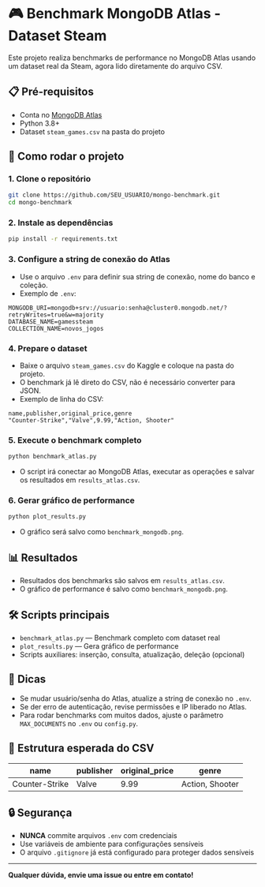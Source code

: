 # 🎮 Benchmark MongoDB Atlas - Dataset Steam

Este projeto realiza benchmarks de performance no MongoDB Atlas usando um dataset real da Steam, agora lido diretamente do arquivo CSV.

## 📋 Pré-requisitos

- Conta no [MongoDB Atlas](https://cloud.mongodb.com)
- Python 3.8+
- Dataset `steam_games.csv` na pasta do projeto

## 🚀 Como rodar o projeto

### 1. Clone o repositório
```bash
git clone https://github.com/SEU_USUARIO/mongo-benchmark.git
cd mongo-benchmark
```

### 2. Instale as dependências
```bash
pip install -r requirements.txt
```

### 3. Configure a string de conexão do Atlas
- Use o arquivo `.env` para definir sua string de conexão, nome do banco e coleção.
- Exemplo de `.env`:
```
MONGODB_URI=mongodb+srv://usuario:senha@cluster0.mongodb.net/?retryWrites=true&w=majority
DATABASE_NAME=gamessteam
COLLECTION_NAME=novos_jogos
```

### 4. Prepare o dataset
- Baixe o arquivo `steam_games.csv` do Kaggle e coloque na pasta do projeto.
- O benchmark já lê direto do CSV, não é necessário converter para JSON.
- Exemplo de linha do CSV:
```
name,publisher,original_price,genre
"Counter-Strike","Valve",9.99,"Action, Shooter"
```

### 5. Execute o benchmark completo
```bash
python benchmark_atlas.py
```
- O script irá conectar ao MongoDB Atlas, executar as operações e salvar os resultados em `results_atlas.csv`.

### 6. Gerar gráfico de performance
```bash
python plot_results.py
```
- O gráfico será salvo como `benchmark_mongodb.png`.

## 📊 Resultados
- Resultados dos benchmarks são salvos em `results_atlas.csv`.
- O gráfico de performance é salvo como `benchmark_mongodb.png`.

## 🛠️ Scripts principais
- `benchmark_atlas.py` — Benchmark completo com dataset real
- `plot_results.py` — Gera gráfico de performance
- Scripts auxiliares: inserção, consulta, atualização, deleção (opcional)

## 📝 Dicas
- Se mudar usuário/senha do Atlas, atualize a string de conexão no `.env`.
- Se der erro de autenticação, revise permissões e IP liberado no Atlas.
- Para rodar benchmarks com muitos dados, ajuste o parâmetro `MAX_DOCUMENTS` no `.env` ou `config.py`.

## 📁 Estrutura esperada do CSV
| name            | publisher | original_price | genre           |
|-----------------|-----------|---------------|-----------------|
| Counter-Strike  | Valve     | 9.99          | Action, Shooter |

## 🔒 Segurança
- **NUNCA** commite arquivos `.env` com credenciais
- Use variáveis de ambiente para configurações sensíveis
- O arquivo `.gitignore` já está configurado para proteger dados sensíveis

---

**Qualquer dúvida, envie uma issue ou entre em contato!** 